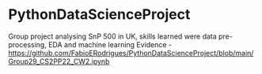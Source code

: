# PythonDataScienceProject
Group project analysing SnP 500 in UK, skills learned were data pre-processing, EDA and machine learning
Evidence - https://github.com/FabioERodrigues/PythonDataScienceProject/blob/main/Group29_CS2PP22_CW2.ipynb

